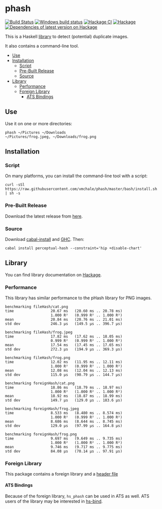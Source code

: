 # phash

[![Build Status](https://travis-ci.org/vmchale/phash.svg?branch=master)](https://travis-ci.org/vmchale/phash)
[![Windows build status](https://ci.appveyor.com/api/projects/status/github/vmchale/phash?svg=true)](https://ci.appveyor.com/project/vmchale/phash)
[![Hackage CI](https://matrix.hackage.haskell.org/api/v2/packages/perceptual-hash/badge)](https://matrix.hackage.haskell.org/package/perceptual-hash)
[![Hackage](https://img.shields.io/hackage/v/perceptual-hash.svg)](http://hackage.haskell.org/package/perceptual-hash)
[![Dependencies of latest version on Hackage](https://img.shields.io/hackage-deps/v/perceptual-hash.svg)](https://hackage.haskell.org/package/perceptual-hash)

This is a Haskell [library](http://hackage.haskell.org/package/perceptual-hash)
to detect (potential) duplicate images.

It also contains a command-line tool.

- [Use](#use)
- [Installation](#installation)
  - [Script](#script)
  - [Pre-Built Release](#pre-built-release)
  - [Source](#source)
- [Library](#library)
  - [Performance](#performance)
  - [Foreign Library](#foreign-library)
    - [ATS Bindings](#ats-bindings)

## Use

Use it on one or more directories:

```
phash ~/Pictures ~/Downloads
~/Pictures/frog.jpeg, ~/Downloads/frog.png
```

## Installation

### Script

On many platforms, you can install the command-line tool with a script:

```
curl -sSl https://raw.githubusercontent.com/vmchale/phash/master/bash/install.sh | sh -s
```

### Pre-Built Release

Download the latest release from
[here](https://github.com/vmchale/phash/releases).

### Source

Download [cabal-install](https://www.haskell.org/cabal/download.html) and
[GHC](https://www.haskell.org/ghc/download.html). Then:

```
cabal install perceptual-hash --constraint='hip +disable-chart'
```

## Library

You can find library documentation on
[Hackage](https://hackage.haskell.org/package/perceptual-hash).

### Performance

This library has similar performance to the pHash library for PNG
images.

```
benchmarking fileHash/cat.png
time                 20.67 ms   (20.60 ms .. 20.78 ms)
                     1.000 R²   (0.999 R² .. 1.000 R²)
mean                 20.84 ms   (20.76 ms .. 21.01 ms)
std dev              246.3 μs   (149.5 μs .. 396.7 μs)

benchmarking fileHash/frog.jpeg
time                 17.82 ms   (17.62 ms .. 18.05 ms)
                     0.999 R²   (0.999 R² .. 1.000 R²)
mean                 17.54 ms   (17.45 ms .. 17.65 ms)
std dev              272.3 μs   (194.9 μs .. 369.3 μs)

benchmarking fileHash/frog.png
time                 12.02 ms   (11.95 ms .. 12.11 ms)
                     1.000 R²   (0.999 R² .. 1.000 R²)
mean                 12.08 ms   (12.04 ms .. 12.13 ms)
std dev              115.0 μs   (90.79 μs .. 144.7 μs)

benchmarking foreignHash/cat.png
time                 18.86 ms   (18.79 ms .. 18.97 ms)
                     1.000 R²   (1.000 R² .. 1.000 R²)
mean                 18.92 ms   (18.87 ms .. 18.99 ms)
std dev              149.7 μs   (129.0 μs .. 183.6 μs)

benchmarking foreignHash/frog.jpeg
time                 8.533 ms   (8.480 ms .. 8.574 ms)
                     1.000 R²   (0.999 R² .. 1.000 R²)
mean                 8.686 ms   (8.644 ms .. 8.745 ms)
std dev              129.0 μs   (97.99 μs .. 164.8 μs)

benchmarking foreignHash/frog.png
time                 9.697 ms   (9.649 ms .. 9.735 ms)
                     1.000 R²   (1.000 R² .. 1.000 R²)
mean                 9.746 ms   (9.717 ms .. 9.775 ms)
std dev              84.08 μs   (70.14 μs .. 97.91 μs)
```

### Foreign Library

This package contains a foreign library and a [header
file](https://hackage.haskell.org/package/perceptual-hash/src/include/hs_phash.h)

#### ATS Bindings

Because of the foreign library, `hs_phash` can be used in ATS as well. ATS users
of the library may be interested in [hs-bind](https://github.com/vmchale/hs-bind).
